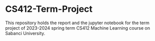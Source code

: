 # CS412-Term-Project
This repository holds the report and the jupyter notebook for the term project of 2023-2024 spring term CS412 Machine Learning course on Sabanci University.
